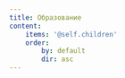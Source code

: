 ```yaml
---
title: Образование
content:
    items: '@self.children'
    order:
        by: default
        dir: asc
---
```


